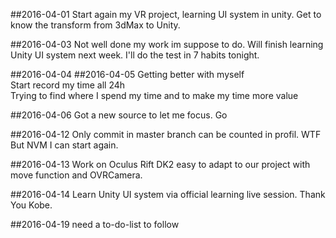 ##2016-04-01
Start again my VR project, learning UI system in unity.
Get to know the transform from 3dMax to Unity.

##2016-04-03
Not well done my work im suppose to do.
Will finish learning Unity UI system next week.
I'll do the test in 7 habits tonight.

##2016-04-04
##2016-04-05
Getting better with myself  
Start record my time all 24h  
Trying to find where I spend my time and to make my time more value

##2016-04-06
Got a new source to let me focus.  Go

##2016-04-12
Only commit in master branch can be counted in profil. WTF 
But NVM I can start again.

##2016-04-13
Work on Oculus Rift DK2 
easy to adapt to our project with move function and OVRCamera.

##2016-04-14
Learn Unity UI system via official learning live session.
Thank You Kobe.

##2016-04-19
need a to-do-list to follow
